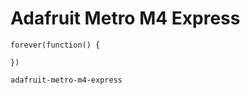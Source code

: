 # Adafruit Metro M4 Express

```sim
forever(function() {

})
```

```package
adafruit-metro-m4-express
```